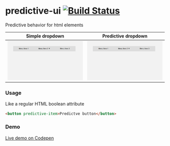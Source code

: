 # predictive-ui [![Build Status](https://travis-ci.org/prozoroff/predictive-ui.svg?branch=master)](https://travis-ci.org/prozoroff/predictive-ui)
Predictive behavior for html elements

| Simple dropdown | Predictive dropdown |
|:-:|:-:|
| ![](./images/simple_dropdown.gif)  | ![](./images/predictive_dropdown.gif) |

### Usage

Like a regular HTML boolean attribute

```html
<button predictive-item>Predictve button</button>
```

### Demo

[Live demo on Codepen](https://codepen.io/alexprozoroff/pen/LBGXQW)
